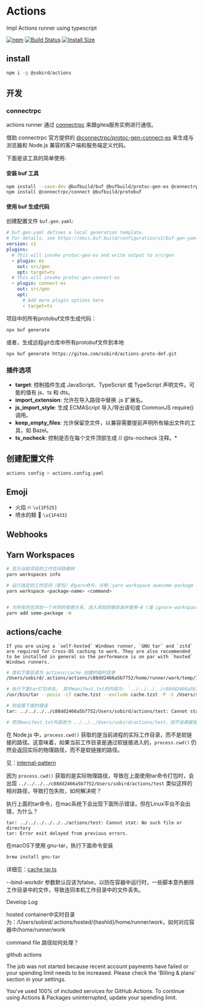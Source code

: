 # Actions
Impl Actions runner using typescript

[![npm][npm]][npm-url]
[![Build Status][build-status]][build-status-url]
[![Install Size][size]][size-url]

## install

```sh
npm i -g @sobird/actions
```

## 开发

### connectrpc

actions runner 通过 [connectrpc](https://github.com/connectrpc) 来跟gitea服务实例进行通信。

借助 connectrpc 官方提供的 [@connectrpc/protoc-gen-connect-es](https://www.npmjs.com/package/@connectrpc/protoc-gen-connect-es) 来生成与浏览器和 Node.js 兼容的客户端和服务端定义代码。

下面是该工具的简单使用:

#### 安装 buf 工具
```sh
npm install --save-dev @bufbuild/buf @bufbuild/protoc-gen-es @connectrpc/protoc-gen-connect-es
npm install @connectrpc/connect @bufbuild/protobuf
```

#### 使用 buf 生成代码

创建配置文件 `buf.gen.yaml`:

```yml
# buf.gen.yaml defines a local generation template.
# For details, see https://docs.buf.build/configuration/v1/buf-gen-yaml
version: v1
plugins:
  # This will invoke protoc-gen-es and write output to src/gen
  - plugin: es
    out: src/gen
    opt: target=ts
  # This will invoke protoc-gen-connect-es
  - plugin: connect-es
    out: src/gen
    opt:
      # Add more plugin options here
      - target=ts
```
项目中的所有protobuf文件生成代码：

```sh
npx buf generate
```

或者，生成远程git仓库中所有protobuf文件到本地

```sh
npx buf generate https://gitea.com/sobird/actions-proto-def.git
```

### 插件选项
* **target**: 控制插件生成 JavaScript、TypeScript 或 TypeScript 声明文件。可能的值有 js、ts 和 dts。
* **import_extension**: 允许在导入路径中替换 .js 扩展名。
* **js_import_style**: 生成 ECMAScript 导入/导出语句或 CommonJS require() 调用。
* **keep_empty_files**: 允许保留空文件，以兼容需要提前声明所有输出文件的工具，如 Bazel。
* **ts_nocheck**: 控制是否在每个文件顶部生成 // @ts-nocheck 注释。*

## 创建配置文件

```sh
actions config > actions.config.yaml
```

## Emoji

* 火焰 🔥 `\u{1F525}`
* 喷水的鲸 🐳 `\u{1F433}`

## Webhooks


## Yarn Workspaces

```sh
# 显示当前项目的工作空间依赖树
yarn workspaces info

# 运行选定的工作空间（即包）的yarn命令，示例：yarn workspace awesome-package add react --dev
yarn workspace <package-name> <command>


# 为所有的包添加一个共同的依赖关系，进入项目的根目录并使用-W (或-ignore-workspace-root-check) 标志
yarn add some-package -W
```

## actions/cache

```
If you are using a `self-hosted` Windows runner, `GNU tar` and `zstd` are required for Cross-OS caching to work. They are also recommended to be installed in general so the performance is on par with `hosted` Windows runners.
```

```sh
# 类似下面目录为 actions/cache 创建的临时目录
/Users/sobird/.actions/actions/c88dd2466a5b7752/home/runner/work/temp/7a3d7800-55cb-4962-bc11-684f0fccefb4

# 执行下面tar打包命名， 其中manifest.txt的内容为: `../../../../c88dd2466a5b7752/Users/sobird/actions/test`
/usr/bin/tar --posix -cf cache.tzst --exclude cache.tzst -P -C /Users/sobird/.actions/actions/c88dd2466a5b7752/Users/sobird/actions --files-from manifest.txt --use-compress-program zstdmt

# 则会报下面的错误
tar: ../../../../c88dd2466a5b7752/Users/sobird/actions/test: Cannot stat: No such file or directory

# 而将manifest.txt内容改为 ../../../Users/sobird/actions/test，则不会再报错，什么原因？

```

在 Node.js 中，`process.cwd()` 获取的是当前进程的实际工作目录，而不是软链接的路径。这意味着，如果当前工作目录是通过软链接进入的，`process.cwd()` 仍然会返回实际的物理路径，而不是软链接的路径。

见：[internal-pattern](https://github.com/actions/toolkit/blob/main/packages/glob/src/internal-pattern.ts#L261)

因为 `process.cwd()` 获取的是实际物理路径，导致在上面使用tar命令打包时，会出现 `../../../../c88dd2466a5b7752/Users/sobird/actions/test` 类似这样的相对路径，导致打包失败，如何解决呢？

执行上面的tar命令，在mac系统下会出现下面所示错误，但在Linux平台不会出错，为什么？
```
tar: ../../../../../../actions/test: Cannot stat: No such file or directory
tar: Error exit delayed from previous errors.
```

在macOS下使用 gnu-tar，执行下面命令安装
```sh
brew install gnu-tar
```
详细见：[cache tar.ts](https://github.com/actions/toolkit/blob/main/packages/cache/src/internal/tar.ts#L31)


--bind-workdir 参数默认应该为false，以防在容器中运行时，一些脚本意外删除工作目录中的文件，导致连同本机工作目录中的文件丢失。


Develop Log

hosted container中实时目录为：/Users/sobird/.actions/hosted/{hashId}/home/runner/work，如何对应容器中/home/runner/work

command file 路径如何处理？

github actions

The job was not started because recent account payments have failed or your spending limit needs to be increased. Please check the 'Billing & plans' section in your settings.

You've used 100% of included services for GitHub Actions.
To continue using Actions & Packages uninterrupted, update your spending limit.

<!-- Badges -->
[npm]: https://img.shields.io/npm/v/@sobird/actions.svg
[npm-url]: https://www.npmjs.com/package/@sobird/actions
[build-status]: https://img.shields.io/github/actions/workflow/status/sobird/actions/release-please.yml?label=CI&logo=github
[build-status-url]: https://github.com/sobird/actions/actions
[size]: https://packagephobia.com/badge?p=@sobird/actions
[size-url]: https://packagephobia.com/result?p=@sobird/actions